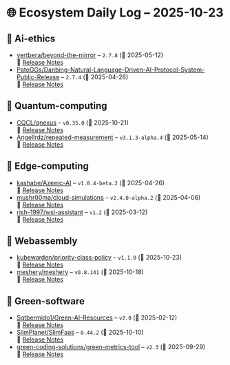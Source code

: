 # 🌐 Ecosystem Daily Log – 2025-10-23

## 🔹 Ai-ethics
- [vertbera/beyond-the-mirror](https://github.com/vertbera/beyond-the-mirror/releases/tag/2.7.8) – `2.7.8` (📅 2025-05-12)  
  🔗 [Release Notes](https://github.com/vertbera/beyond-the-mirror/releases/tag/2.7.8)
- [PatoGGs/Danbing-Natural-Language-Driven-AI-Protocol-System-Public-Release](https://github.com/PatoGGs/Danbing-Natural-Language-Driven-AI-Protocol-System-Public-Release/releases/tag/2.7.4) – `2.7.4` (📅 2025-04-26)  
  🔗 [Release Notes](https://github.com/PatoGGs/Danbing-Natural-Language-Driven-AI-Protocol-System-Public-Release/releases/tag/2.7.4)

## 🔹 Quantum-computing
- [CQCL/qnexus](https://github.com/CQCL/qnexus/releases/tag/v0.35.0) – `v0.35.0` (📅 2025-10-21)  
  🔗 [Release Notes](https://github.com/CQCL/qnexus/releases/tag/v0.35.0)
- [Angellrdz/repeated-measurement](https://github.com/Angellrdz/repeated-measurement/releases/tag/v3.1.3-alpha.4) – `v3.1.3-alpha.4` (📅 2025-05-14)  
  🔗 [Release Notes](https://github.com/Angellrdz/repeated-measurement/releases/tag/v3.1.3-alpha.4)

## 🔹 Edge-computing
- [kashabe/Azeerc-AI](https://github.com/kashabe/Azeerc-AI/releases/tag/v1.0.4-beta.2) – `v1.0.4-beta.2` (📅 2025-04-26)  
  🔗 [Release Notes](https://github.com/kashabe/Azeerc-AI/releases/tag/v1.0.4-beta.2)
- [mushr00ma/cloud-simulations](https://github.com/mushr00ma/cloud-simulations/releases/tag/v2.4.0-alpha.2) – `v2.4.0-alpha.2` (📅 2025-04-06)  
  🔗 [Release Notes](https://github.com/mushr00ma/cloud-simulations/releases/tag/v2.4.0-alpha.2)
- [rish-1997/wsl-assistant](https://github.com/rish-1997/wsl-assistant/releases/tag/v1.2) – `v1.2` (📅 2025-03-12)  
  🔗 [Release Notes](https://github.com/rish-1997/wsl-assistant/releases/tag/v1.2)

## 🔹 Webassembly
- [kubewarden/priority-class-policy](https://github.com/kubewarden/priority-class-policy/releases/tag/v1.1.0) – `v1.1.0` (📅 2025-10-23)  
  🔗 [Release Notes](https://github.com/kubewarden/priority-class-policy/releases/tag/v1.1.0)
- [meshery/meshery](https://github.com/meshery/meshery/releases/tag/v0.8.141) – `v0.8.141` (📅 2025-10-18)  
  🔗 [Release Notes](https://github.com/meshery/meshery/releases/tag/v0.8.141)

## 🔹 Green-software
- [Sgtbermido1/Green-AI-Resources](https://github.com/Sgtbermido1/Green-AI-Resources/releases/tag/v2.0) – `v2.0` (📅 2025-02-12)  
  🔗 [Release Notes](https://github.com/Sgtbermido1/Green-AI-Resources/releases/tag/v2.0)
- [SlimPlanet/SlimFaas](https://github.com/SlimPlanet/SlimFaas/releases/tag/0.44.2) – `0.44.2` (📅 2025-10-10)  
  🔗 [Release Notes](https://github.com/SlimPlanet/SlimFaas/releases/tag/0.44.2)
- [green-coding-solutions/green-metrics-tool](https://github.com/green-coding-solutions/green-metrics-tool/releases/tag/v2.3) – `v2.3` (📅 2025-09-29)  
  🔗 [Release Notes](https://github.com/green-coding-solutions/green-metrics-tool/releases/tag/v2.3)